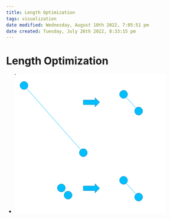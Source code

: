 ```yaml
---
title: Length Optimization
tags: visualization
date modified: Wednesday, August 10th 2022, 7:05:51 pm
date created: Tuesday, July 26th 2022, 8:33:15 pm
---
```


# Length Optimization
- ![im](assets/Pasted%20image%2020220418123246.png)

